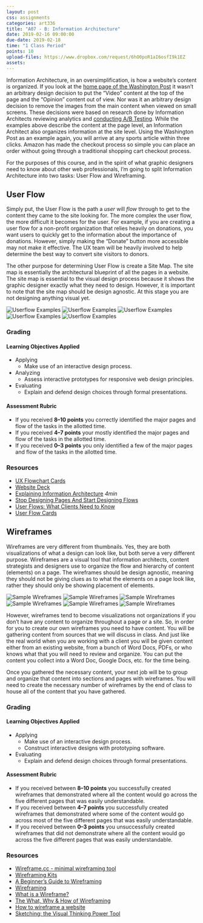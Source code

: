 ```yaml
---
layout: post
css: assignments
categories: art336
title: "A07 - B: Information Architecture"
date: 2019-02-16 09:00:00
due-date: 2019-02-18
time: "1 Class Period"
points: 10
upload-files: https://www.dropbox.com/request/6hO0poR1aI6osfI9k1EZ
assets: 
---
```


Information Architecture, in an oversimplification, is how a website&rsquo;s content is organized. If you look at the [home page of the Washington Post](https://www.washingtonpost.com/) it wasn&rsquo;t an arbitrary design decision to put the “Video” content at the top of the page and the “Opinion” content out of view. Nor was it an arbitrary design decision to remove the images from the main content when viewed on small screens. These decisions were based on research done by Information Architects reviewing analytics and [conducting A/B Testing](https://www.smashingmagazine.com/2010/06/the-ultimate-guide-to-a-b-testing/). While the examples above describe the content at the page level, an Information Architect also organizes information at the site level. Using the Washington Post as an example again, you will arrive at any sports article within three clicks. Amazon has made the checkout process so simple you can place an order without going through a traditional shopping cart checkout process.

For the purposes of this course, and in the spirit of what graphic designers need to know about other web professionals, I&rsquo;m going to split Information Architecture into two tasks: User Flow and Wireframing.

## User Flow
Simply put, the User Flow is the path a _user_ will _flow_ through to get to the content they came to the site looking for. The more complex the user flow, the more difficult it becomes for the user. For example, if you are creating a user flow for a non-profit organization that relies heavily on donations, you want users to quickly get to the information about the importance of donations. However, simply making the “Donate” button more accessible may not make it effective. The UX team will be heavily involved to help determine the best way to convert site visitors to donors.

The other purpose for determining User Flow is create a Site Map. The site map is essentially the architectural blueprint of all the pages in a website. The site map is essential to the visual design process because it shows the graphic designer exactly what they need to design. However, it is important to note that the site map should be design agnostic. At this stage you are not designing anything visual yet. 

![Userflow Examples](../img/art336-user-flow-01.png)
![Userflow Examples](../img/art336-user-flow-02.jpg)
![Userflow Examples](../img/art336-user-flow-03.png)
![Userflow Examples](../img/art336-user-flow-04.jpg)
![Userflow Examples](../img/art336-user-flow-05.png)

### Grading

#### Learning Objectives Applied
- Applying
    - Make use of an interactive design process.
- Analyzing
    - Assess interactive prototypes for responsive web design principles.
- Evaluating
    - Explain and defend design choices through formal presentations.

#### Assessment Rubric
- If you received **8&ndash;10 points** you correctly identified the major pages and flow of the tasks in the allotted time.
- If you received **4&ndash;7 points** your mostly identified the major pages and flow of the tasks in the allotted time.
- If you received **0&ndash;3 points** you only identified a few of the major pages and flow of the tasks in the allotted time.

### Resources
- [UX Flowchart Cards](https://www.uxflowcharts.com/shop/ux-flowchart-cards-deck/)
- [Website Deck](https://uxkits.com/products/website-deck-of-cards)
- <a href="https://vimeo.com/8866160" target="_blank" title="Explaining Information Architecture">Explaining Information Architecture</a> _4min_
- <a href="https://www.smashingmagazine.com/2012/01/stop-designing-pages-start-designing-flows/" target="_blank" title="Stop Designing Pages And Start Designing Flows – Smashing Magazine">Stop Designing Pages And Start Designing Flows</a>
- <a href="http://www.effectiveui.com/blog/2015/03/24/user-flows-ux-design-clients-need-know/" target="_blank" title="User Flows: What Clients Need to Know | EffectiveUI">User Flows: What Clients Need to Know</a>
- <a href="../downloads/user-flow-cards.ai" target="_blank" title="User Flow Cards">User Flow Cards</a>

## Wireframes
Wireframes are very different from thumbnails. Yes, they are both visualizations of what a design can look like, but both serve a very different purpose. Wireframes are a visual tool that information architects, content strategists and designers use to organize the flow and hierarchy of content (elements) on a page. The wireframes should be design agnostic, meaning they should not be giving clues as to what the elements on a page look like, rather they should only be showing placement of elements.

<img src="../img/wireframe-sketch-01.jpg" title="Sample Wireframes">
<img src="../img/wireframe-sketch-02.png" title="Sample Wireframes">
<img src="../img/wireframe-sketch-03.png" title="Sample Wireframes">
<img src="../img/wireframe-sketch-04.jpg" title="Sample Wireframes">
<img src="../img/wireframe-sketch-05.jpg" title="Sample Wireframes">
<img src="../img/wireframe-sketch-06.png" title="Sample Wireframes">

However, wireframes tend to become visualizations not organizations if you don&#8217;t have any content to organize throughout a page or a site. So, in order for you to create our own wireframes you need to have content. You will be gathering content from sources that we will discuss in class. And just like the real world when you are working with a client you will be given content either from an existing website, from a bunch of Word Docs, PDFs, or who knows what that you will need to review and organize. You can put the content you collect into a Word Doc, Google Docs, etc. for the time being.

Once you gathered the necessary content, your next job will be to group and organize that content into sections and pages with wireframes. You will need to create the necessary number of wireframes by the end of class to house all of the content that you have gathered.

### Grading

#### Learning Objectives Applied
- Applying
    - Make use of an interactive design process.
    - Construct interactive designs with prototyping software.
- Evaluating
    - Explain and defend design choices through formal presentations.

#### Assessment Rubric
- If you received between **8&ndash;10 points** you successfully created wireframes that demonstrated where all the content would go across the five different pages that was easily understandable.
- If you received between **4&ndash;7 points** you successfully created wireframes that demonstrated where some of the content would go across most of the five different pages that was easily understandable.
- If you received between **0&ndash;3 points** you unsuccessfully created wireframes that did not demonstrate where all the content would go across the five different pages that was easily understandable.

### Resources
- <a href="https://wireframe.cc/" target="_blank" title="Wireframe.cc - minimal wireframing tool">Wireframe.cc - minimal wireframing tool</a>
- <a href="../downloads/wireframing-kits.zip" target="_blank" title="Wireframing Kit">Wireframing Kits</a>
- <a href="http://webdesign.tutsplus.com/articles/a-beginners-guide-to-wireframing--webdesign-7399" target="_blank" title="A Beginner's Guide to Wireframing - Envato Tuts+ Web Design Article">A Beginner&#8217;s Guide to Wireframing</a>
- <a href="http://www.usability.gov/how-to-and-tools/methods/wireframing.html" target="_blank" title="Wireframing | Usability.gov">Wireframing</a>
- <a href="https://www.youtube.com/watch?v=T0vt3nLZKks&feature=youtu.be" target="_blank" title="What is a Wireframe? - YouTube">What is a Wireframe?</a>
- <a href="https://www.youtube.com/watch?v=i4Zg6_yKOh8&feature=youtu.be" target="_blank" title="The What, Why & How of Wireframing - YouTube">The What, Why & How of Wireframing</a>
- <a href="https://www.youtube.com/watch?v=PmmQjLqJQlY" target="_blank" title="How to wireframe a website">How to wireframe a website</a>
- <a href="http://alistapart.com/article/sketching-the-visual-thinking-power-tool" target="_blank" title="Sketching: the Visual Thinking Power Tool">Sketching: the Visual Thinking Power Tool</a> 